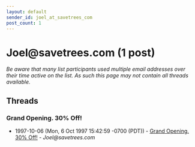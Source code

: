 ```yaml
---
layout: default
sender_id: joel_at_savetrees_com
post_count: 1
---
```


# Joel<span>@</span>savetrees.com (1 post)

_Be aware that many list participants used multiple email addresses over their time active on the list. As such this page may not contain all threads available._

## Threads

### Grand Opening. 30% Off!
+ 1997-10-06 (Mon, 6 Oct 1997 15:42:59 -0700 (PDT)) - [Grand Opening. 30% Off!](/archive/1997/10/0a631313015f68588b8fe13db0ed6450a8f4cf66fef5fdc4d8220ecc127364d9) - _Joel@savetrees.com_

